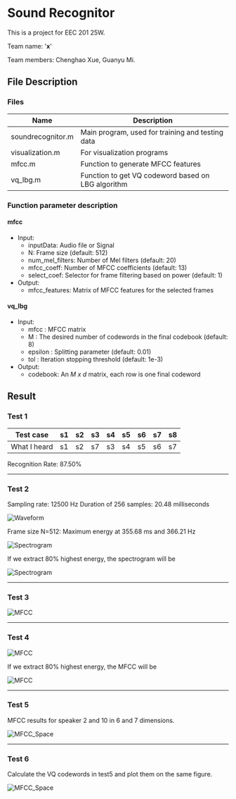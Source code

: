 # Sound Recognitor

This is a project for EEC 201 25W.

Team name: '**x**'

Team members: Chenghao Xue, Guanyu Mi.

## File Description
### Files
| Name              | Description                                        |
| ----------------- | -------------------------------------------------- |
| soundrecognitor.m | Main program, used for training and testing data   |
| visualization.m   | For visualization programs                         |
| mfcc.m            | Function to generate MFCC features                 |
| vq_lbg.m          | Function to get VQ codeword based on LBG algorithm |

### Function parameter description

#### mfcc
 - Input:
    - inputData: Audio file or Signal
    - N: Frame size (default: 512)
    - num_mel_filters: Number of Mel filters (default: 20)
    - mfcc_coeff: Number of MFCC coefficients (default: 13)
    - select_coef: Selector for frame filtering based on power (default: 1)
 - Output:
    - mfcc_features: Matrix of MFCC features for the selected frames

#### vq_lbg
 - Input:
    - mfcc    : MFCC matrix
    - M       : The desired number of codewords in the final codebook (default: 8)
    - epsilon : Splitting parameter (default: 0.01)
    - tol     : Iteration stopping threshold (default: 1e-3)
 - Output:
    - codebook: An *M x d* matrix, each row is one final codeword

## Result

### Test 1

| Test case    | s1 | s2 | s3 | s4 | s5 | s6 | s7 | s8 |
| ------------ | -- | -- | -- | -- | -- | -- | -- | -- |
| What I heard | s1 | s2 | s7 | s3 | s4 | s5 | s6 | s7 |

Recognition Rate: 87.50%

---

### Test 2

Sampling rate: 12500 Hz
Duration of 256 samples: 20.48 milliseconds

![Waveform](./results/signal_time.png)

Frame size N=512: Maximum energy at 355.68 ms and 366.21 Hz

![Spectrogram](./results/stft.png)

If we extract 80% highest energy, the spectrogram will be 

![Spectrogram](./results/stft_selected.png)

---

### Test 3

![MFCC](./results/mel_filter.png)

---

### Test 4

![MFCC](./results/mfcc.png)

If we extract 80% highest energy, the MFCC will be

![MFCC](./results/mfcc_selected.png)

---

### Test 5

MFCC results for speaker 2 and 10 in 6 and 7 dimensions.

![MFCC_Space](./results/MFCC%20Space.png)

---

### Test 6

Calculate the VQ codewords in test5 and plot them on the same figure.

![MFCC_Space](./results/MFCC%20Space%20with%20VQ.png)
